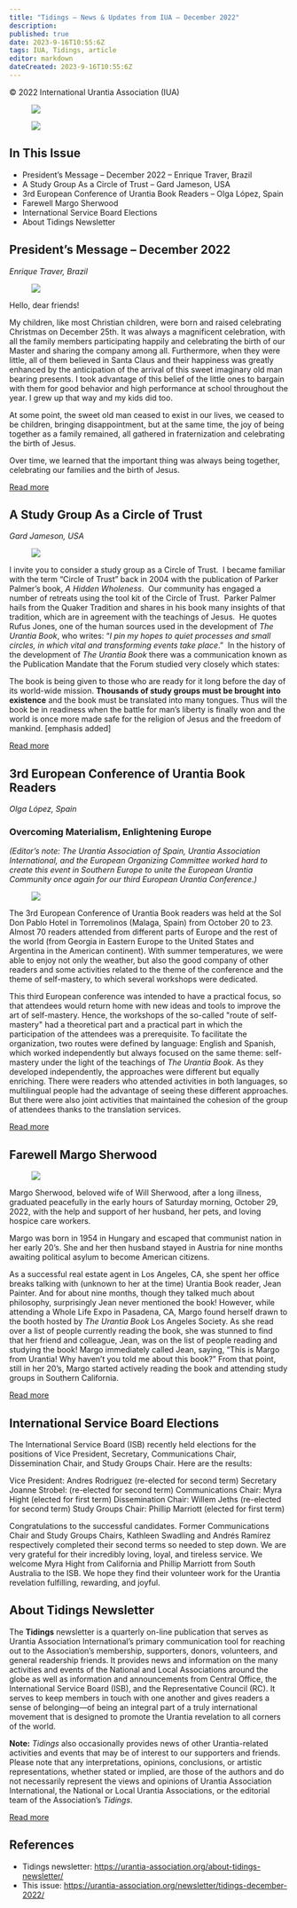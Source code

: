 ```yaml
---
title: "Tidings — News & Updates from IUA — December 2022"
description: 
published: true
date: 2023-9-16T10:55:6Z
tags: IUA, Tidings, article
editor: markdown
dateCreated: 2023-9-16T10:55:6Z
---
```


<p class="v-card v-sheet theme--light gray lighten-3 px-2">© 2022 International Urantia Association (IUA)</p>

<figure id="Figure_1" class="image urantiapedia">
<img src="../../../image/article/IUA_Tidings/Tidings-Header-EN-600x180-1.jpg">
</figure>

<figure id="Figure_2" class="image urantiapedia">
<img src="../../../image/article/IUA_Tidings/emotions-Gerhard.jpg">
</figure>

## In This Issue

- President’s Message – December 2022 – Enrique Traver, Brazil
- A Study Group As a Circle of Trust – Gard Jameson, USA
- 3rd European Conference of Urantia Book Readers – Olga López, Spain
- Farewell Margo Sherwood
- International Service Board Elections
- About Tidings Newsletter

## President’s Message – December 2022

_Enrique Traver, Brazil_

<figure id="Figure_3" class="image urantiapedia image-style-align-left">
<img src="../../../image/article/IUA_Tidings/image-1.jpeg">
</figure>

Hello, dear friends!

My children, like most Christian children, were born and raised celebrating Christmas on December 25th. It was always a magnificent celebration, with all the family members participating happily and celebrating the birth of our Master and sharing the company among all. Furthermore, when they were little, all of them believed in Santa Claus and their happiness was greatly enhanced by the anticipation of the arrival of this sweet imaginary old man bearing presents. I took advantage of this belief of the little ones to bargain with them for good behavior and high performance at school throughout the year. I grew up that way and my kids did too.

At some point, the sweet old man ceased to exist in our lives, we ceased to be children, bringing disappointment, but at the same time, the joy of being together as a family remained, all gathered in fraternization and celebrating the birth of Jesus.

Over time, we learned that the important thing was always being together, celebrating our families and the birth of Jesus.

[Read more](/en/article/Enrique_Traver/presidents_message_december_2022)
<br style="clear:both;"/>

## A Study Group As a Circle of Trust

_Gard Jameson, USA_

<figure id="Figure_4" class="image urantiapedia image-style-align-left">
<img src="../../../image/article/IUA_Tidings/Gard-Jameson.jpg">
</figure>

I invite you to consider a study group as a Circle of Trust.  I became familiar with the term “Circle of Trust” back in 2004 with the publication of Parker Palmer’s book, _A Hidden Wholeness_.  Our community has engaged a number of retreats using the tool kit of the Circle of Trust.  Parker Palmer hails from the Quaker Tradition and shares in his book many insights of that tradition, which are in agreement with the teachings of Jesus.  He quotes Rufus Jones, one of the human sources used in the development of _The Urantia Book_, who writes: “_I pin my hopes to quiet processes and small circles, in which vital and transforming events take place_.”  In the history of the development of _The Urantia Book_ there was a communication known as the Publication Mandate that the Forum studied very closely which states:

The book is being given to those who are ready for it long before the day of its world-wide mission. **Thousands of study groups must be brought into existence** and the book must be translated into many tongues. Thus will the book be in readiness when the battle for man’s liberty is finally won and the world is once more made safe for the religion of Jesus and the freedom of mankind. \[emphasis added\]

[Read more](/en/article/Gard_Jameson/a_study_group_as_a_circle_of_trust)
<br style="clear:both;"/>

## 3rd European Conference of Urantia Book Readers

_Olga López, Spain_

### Overcoming Materialism, Enlightening Europe

_(Editor’s note: The Urantia Association of Spain, Urantia Association International, and the European Organizing Committee worked hard to create this event in Southern Europe to unite the European Urantia Community once again for our third European Urantia Conference.)_ 

<figure id="Figure_5" class="image urantiapedia image-style-align-left">
<img src="../../../image/article/IUA_Tidings/Olga-Lopez-150x150.jpg">
</figure>

The 3rd European Conference of Urantia Book readers was held at the Sol Don Pablo Hotel in Torremolinos (Malaga, Spain) from October 20 to 23. Almost 70 readers attended from different parts of Europe and the rest of the world (from Georgia in Eastern Europe to the United States and Argentina in the American continent). With summer temperatures, we were able to enjoy not only the weather, but also the good company of other readers and some activities related to the theme of the conference and the theme of self-mastery, to which several workshops were dedicated.

This third European conference was intended to have a practical focus, so that attendees would return home with new ideas and tools to improve the art of self-mastery. Hence, the workshops of the so-called "route of self-mastery" had a theoretical part and a practical part in which the participation of the attendees was a prerequisite. To facilitate the organization, two routes were defined by language: English and Spanish, which worked independently but always focused on the same theme: self-mastery under the light of the teachings of _The Urantia Book_. As they developed independently, the approaches were different but equally enriching. There were readers who attended activities in both languages, so multilingual people had the advantage of seeing these different approaches. But there were also joint activities that maintained the cohesion of the group of attendees thanks to the translation services.

[Read more](/en/article/Olga_Lopez/3rd_european_conference_of_urantia_book_readers)
<br style="clear:both;"/>

## Farewell Margo Sherwood

<figure id="Figure_6" class="image urantiapedia image-style-align-right">
<img src="../../../image/article/IUA_Tidings/Margo-Portrait-150x150.jpg">
</figure>

Margo Sherwood, beloved wife of Will Sherwood, after a long illness, graduated peacefully in the early hours of Saturday morning, October 29, 2022, with the help and support of her husband, her pets, and loving hospice care workers. 

Margo was born in 1954 in Hungary and escaped that communist nation in her early 20’s. She and her then husband stayed in Austria for nine months awaiting political asylum to become American citizens.

As a successful real estate agent in Los Angeles, CA, she spent her office breaks talking with (unknown to her at the time) Urantia Book reader, Jean Painter. And for about nine months, though they talked much about philosophy, surprisingly Jean never mentioned the book! However, while attending a Whole Life Expo in Pasadena, CA, Margo found herself drawn to the booth hosted by _The Urantia Book_ Los Angeles Society. As she read over a list of people currently reading the book, she was stunned to find that her friend and colleague, Jean, was on the list of people reading and studying the book! Margo immediately called Jean, saying, “This is Margo from Urantia! Why haven’t you told me about this book?” From that point, still in her 20’s, Margo started actively reading the book and attending study groups in Southern California.

[Read more](/en/article/IUA_Tidings/IUA_2022_farewell_margo_sherwood)
<br style="clear:both;"/>

## International Service Board Elections

The International Service Board (ISB) recently held elections for the positions of Vice President, Secretary, Communications Chair, Dissemination Chair, and Study Groups Chair. Here are the results:

Vice President: Andres Rodriguez (re-elected for second term)
Secretary Joanne Strobel: (re-elected for second term)
Communications Chair: Myra Hight (elected for first term)
Dissemination Chair: Willem Jeths (re-elected for second term)
Study Groups Chair: Phillip Marriott (elected for first term)

Congratulations to the successful candidates. Former Communications Chair and Study Groups Chairs, Kathleen Swadling and Andrés Ramírez respectively completed their second terms so needed to step down. We are very grateful for their incredibly loving, loyal, and tireless service. We welcome Myra Hight from California and Phillip Marriott from South Australia to the ISB. We hope they find their volunteer work for the Urantia revelation fulfilling, rewarding, and joyful.


## About Tidings Newsletter

The __Tidings__ newsletter is a quarterly on-line publication that serves as Urantia Association International’s primary communication tool for reaching out to the Association’s membership, supporters, donors, volunteers, and general readership friends. It provides news and information on the many activities and events of the National and Local Associations around the globe as well as information and announcements from Central Office, the International Service Board (ISB), and the Representative Council (RC). It serves to keep members in touch with one another and gives readers a sense of belonging—of being an integral part of a truly international movement that is designed to promote the Urantia revelation to all corners of the world.

**Note:** _Tidings_ also occasionally provides news of other Urantia-related activities and events that may be of interest to our supporters and friends. Please note that any interpretations, opinions, conclusions, or artistic representations, whether stated or implied, are those of the authors and do not necessarily represent the views and opinions of Urantia Association International, the National or Local Urantia Associations, or the editorial team of the Association’s _Tidings_.

[Read more](https://urantia-association.org/about-tidings-newsletter/#more-36620)

## References

- Tidings newsletter: https://urantia-association.org/about-tidings-newsletter/
- This issue: https://urantia-association.org/newsletter/tidings-december-2022/